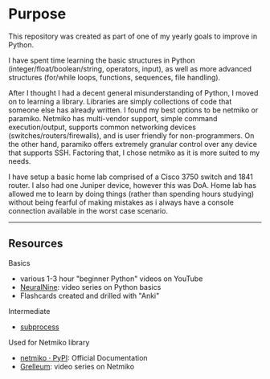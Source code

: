 # Purpose
This repository was created as part of one of my yearly goals to improve in Python. 

I have spent time learning the basic structures in Python (integer/float/boolean/string, operators, input), as well as more advanced structures (for/while loops, functions, sequences, file handling). 

After I thought I had a decent general misunderstanding of Python, I moved on to learning a library. Libraries are simply collections of code that someone else has already written. I found my best options to be netmiko or paramiko. Netmiko has multi-vendor support, simple command execution/output, supports common networking devices (switches/routers/firewalls), and is user friendly for non-programmers. On the other hand, paramiko offers extremely granular control over any device that supports SSH. Factoring that, I chose netmiko as it is more suited to my needs.

I have setup a basic home lab comprised of a Cisco 3750 switch and 1841 router. I also had one Juniper device, however this was DoA. Home lab has allowed me to learn by doing things (rather than spending hours studying) without being fearful of making mistakes as i always have a console connection available in the worst case scenario.

----
## Resources
Basics
- various 1-3 hour "beginner Python" videos on YouTube
- [NeuralNine](https://www.youtube.com/playlist?list=PL7yh-TELLS1E6dNCzfQl-NG-KJP3C-4mc): video series on Python basics
- Flashcards created and drilled with "Anki"


Intermediate
- [subprocess](https://www.youtube.com/watch?v=2Fp1N6dof0Y)


Used for Netmiko library
- [netmiko · PyPI](https://pypi.org/project/netmiko/): Official Documentation
- [Grelleum](https://www.youtube.com/playlist?list=PLtw40n4ybvFoHoigW7IwITNilmZn2cfNv): video series on Netmiko

